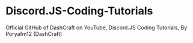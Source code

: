 # Discord.JS-Coding-Tutorials

Official GitHub of DashCraft on YouTube, Discord.JS Coding Tutorials, 
By Poryafm12 (DashCraft)
